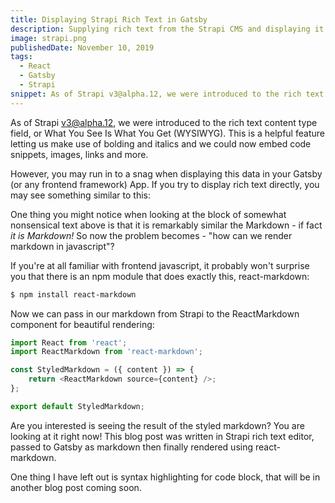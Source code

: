 ```yaml
---
title: Displaying Strapi Rich Text in Gatsby
description: Supplying rich text from the Strapi CMS and displaying it in Gatsby
image: strapi.png
publishedDate: November 10, 2019
tags:
  - React
  - Gatsby
  - Strapi
snippet: As of Strapi v3@alpha.12, we were introduced to the rich text content type field, or What You See Is What You Get (WYSIWYG). This is a helpful feature letting us make use of bolding and italics and we could now embed code snippets, images, links and more.
---
```


As of Strapi v3@alpha.12, we were introduced to the rich text content type field, or What You See Is What You Get (WYSIWYG). This is a helpful feature letting us make use of bolding and italics and we could now embed code snippets, images, links and more.

However, you may run in to a snag when displaying this data in your Gatsby (or any frontend framework) App. If you try to display rich text directly, you may see something similar to this:

One thing you might notice when looking at the block of somewhat nonsensical text above is that it is remarkably similar the Markdown - if fact _it is Markdown!_ So now the problem becomes - "how can we render markdown in javascript"?

If you're at all familiar with frontend javascript, it probably won't surprise you that there is an npm module that does exactly this, react-markdown:

```bash
$ npm install react-markdown
```

Now we can pass in our markdown from Strapi to the ReactMarkdown component for beautiful rendering:

```js
import React from 'react';
import ReactMarkdown from 'react-markdown';

const StyledMarkdown = ({ content }) => {
	return <ReactMarkdown source={content} />;
};

export default StyledMarkdown;
```

Are you interested is seeing the result of the styled markdown? You are looking at it right now! This blog post was written in Strapi rich text editor, passed to Gatsby as markdown then finally rendered using react-markdown.

One thing I have left out is syntax highlighting for code block, that will be in another blog post coming soon.
